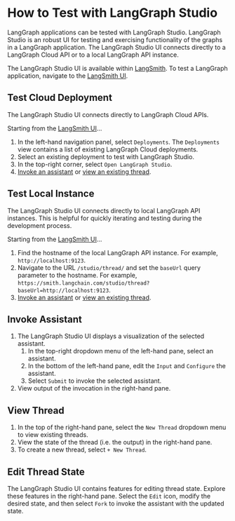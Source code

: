 # How to Test with LangGraph Studio

LangGraph applications can be tested with LangGraph Studio. LangGraph Studio is an robust UI for testing and exercising functionality of the graphs in a LangGraph application. The LangGraph Studio UI connects directly to a LangGraph Cloud API or to a local LangGraph API instance.

The LangGraph Studio UI is available within <a href="https://www.langchain.com/langsmith" target="_blank">LangSmith</a>. To test a LangGraph application, navigate to the <a href="https://smith.langchain.com/" target="_blank">LangSmith UI</a>.

## Test Cloud Deployment

The LangGraph Studio UI connects directly to LangGraph Cloud APIs.

Starting from the <a href="https://smith.langchain.com/" target="_blank">LangSmith UI</a>...

1. In the left-hand navigation panel, select `Deployments`. The `Deployments` view contains a list of existing LangGraph Cloud deployments.
1. Select an existing deployment to test with LangGraph Studio.
1. In the top-right corner, select `Open LangGraph Studio`.
1. [Invoke an assistant](#invoke-assistant) or [view an existing thread](#view-thread).

## Test Local Instance

The LangGraph Studio UI connects directly to local LangGraph API instances. This is helpful for quickly iterating and testing during the development process.

Starting from the <a href="https://smith.langchain.com/" target="_blank">LangSmith UI</a>...

1. Find the hostname of the local LangGraph API instance. For example, `http://localhost:9123`.
1. Navigate to the URL `/studio/thread/` and set the `baseUrl` query parameter to the hostname. For example, `https://smith.langchain.com/studio/thread?baseUrl=http://localhost:9123`.
1. [Invoke an assistant](#invoke-assistant) or [view an existing thread](#view-thread).

## Invoke Assistant

1. The LangGraph Studio UI displays a visualization of the selected assistant.
    1. In the top-right dropdown menu of the left-hand pane, select an assistant.
    1. In the bottom of the left-hand pane, edit the `Input` and `Configure` the assistant.
    1. Select `Submit` to invoke the selected assistant.
1. View output of the invocation in the right-hand pane.

## View Thread

1. In the top of the right-hand pane, select the `New Thread` dropdown menu to view existing threads.
1. View the state of the thread (i.e. the output) in the right-hand pane.
1. To create a new thread, select `+ New Thread`.

## Edit Thread State

The LangGraph Studio UI contains features for editing thread state. Explore these features in the right-hand pane. Select the `Edit` icon, modify the desired state, and then select `Fork` to invoke the assistant with the updated state.